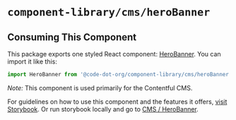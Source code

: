 # `component-library/cms/heroBanner`

## Consuming This Component

This package exports one styled React component: [HeroBanner](HeroBanner.tsx).
You can import it like this:

```javascript
import HeroBanner from '@code-dot-org/component-library/cms/heroBanner';
```

_Note:_ This component is used primarily for the Contentful CMS.

For guidelines on how to use this component and the features it
offers, [visit Storybook](https://code-dot-org.github.io/code-dot-org/component-library-storybook/?path=/docs/cms-herobanner--docs).
Or run storybook locally and go
to [CMS / HeroBanner](http://localhost:6006/?path=/docs/cms-herobanner--docs).
